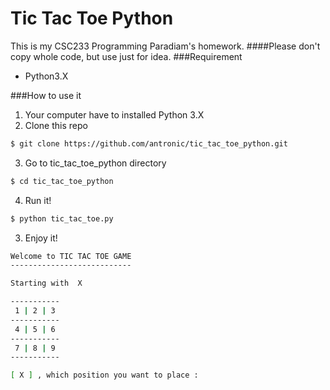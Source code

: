 # Tic Tac Toe Python
This is my CSC233 Programming Paradiam's homework.
####Please don't copy whole code, but use just for idea.
###Requirement
* Python3.X

###How to use it
1) Your computer have to installed Python 3.X<br />
2) Clone this repo
```sh
$ git clone https://github.com/antronic/tic_tac_toe_python.git
```
3) Go to tic_tac_toe_python directory
```sh
$ cd tic_tac_toe_python
```
4) Run it!
```sh
$ python tic_tac_toe.py
```
3) Enjoy it!
```sh
Welcome to TIC TAC TOE GAME
---------------------------

Starting with  X

-----------
 1 | 2 | 3
-----------
 4 | 5 | 6
-----------
 7 | 8 | 9
-----------

[ X ] , which position you want to place :
```
